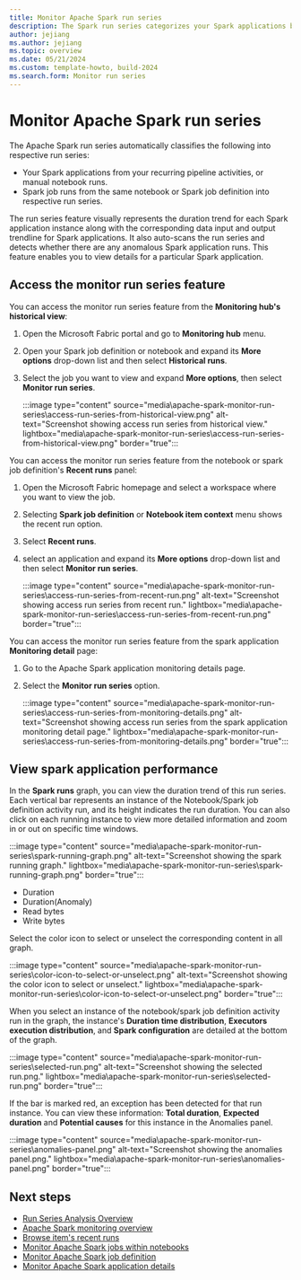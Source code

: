 ```yaml
---
title: Monitor Apache Spark run series
description: The Spark run series categorizes your Spark applications based on recurring pipeline activities, manual notebook runs, or Spark job runs.
author: jejiang
ms.author: jejiang
ms.topic: overview
ms.date: 05/21/2024
ms.custom: template-howto, build-2024
ms.search.form: Monitor run series
---
```


# Monitor Apache Spark run series

The Apache Spark run series automatically classifies the following into respective run series:

* Your Spark applications from your recurring pipeline activities, or manual notebook runs. 
* Spark job runs from the same notebook or Spark job definition into respective run series. 

The run series feature visually represents the duration trend for each Spark application instance along with the corresponding data input and output trendline for Spark applications. It also auto-scans the run series and detects whether there are any anomalous Spark application runs. This feature enables you to view details for a particular Spark application.

## Access the monitor run series feature

You can access the monitor run series feature from the **Monitoring hub's historical view**:

1. Open the Microsoft Fabric portal and go to **Monitoring hub** menu.
2. Open your Spark job definition or notebook and expand its **More options** drop-down list and then select **Historical runs**.
3. Select the job you want to view and expand **More options**, then select **Monitor run series**.

    :::image type="content" source="media\apache-spark-monitor-run-series\access-run-series-from-historical-view.png" alt-text="Screenshot showing access run series from historical view." lightbox="media\apache-spark-monitor-run-series\access-run-series-from-historical-view.png" border="true":::

You can access the monitor run series feature from the notebook or spark job definition's **Recent runs** panel:

1. Open the Microsoft Fabric homepage and select a workspace where you want to view the job.
2. Selecting **Spark job definition** or **Notebook item context** menu shows the recent run option.
3. Select **Recent runs**.
4. select an application and expand its **More options** drop-down list and then select **Monitor run series**.

    :::image type="content" source="media\apache-spark-monitor-run-series\access-run-series-from-recent-run.png" alt-text="Screenshot showing access run series from recent run." lightbox="media\apache-spark-monitor-run-series\access-run-series-from-recent-run.png" border="true":::

You can access the monitor run series feature from the spark application **Monitoring detail** page:

1. Go to the Apache Spark application monitoring details page.
2. Select the **Monitor run series** option.

    :::image type="content" source="media\apache-spark-monitor-run-series\access-run-series-from-monitoring-details.png" alt-text="Screenshot showing access run series from the spark application monitoring detail page." lightbox="media\apache-spark-monitor-run-series\access-run-series-from-monitoring-details.png" border="true":::

## View spark application performance

In the **Spark runs** graph, you can view the duration trend of this run series. Each vertical bar represents an instance of the Notebook/Spark job definition activity run, and its height indicates the run duration. You can also click on each running instance to view more detailed information and zoom in or out on specific time windows.
    
:::image type="content" source="media\apache-spark-monitor-run-series\spark-running-graph.png" alt-text="Screenshot showing the spark running graph." lightbox="media\apache-spark-monitor-run-series\spark-running-graph.png" border="true":::

- Duration
- Duration(Anomaly)
- Read bytes
- Write bytes

Select the color icon to select or unselect the corresponding content in all graph.

:::image type="content" source="media\apache-spark-monitor-run-series\color-icon-to-select-or-unselect.png" alt-text="Screenshot showing the color icon to select or unselect." lightbox="media\apache-spark-monitor-run-series\color-icon-to-select-or-unselect.png" border="true":::

When you select an instance of the notebook/spark job definition activity run in the graph, the instance's **Duration time distribution**, **Executors execution distribution**, and **Spark configuration** are detailed at the bottom of the graph.

:::image type="content" source="media\apache-spark-monitor-run-series\selected-run.png" alt-text="Screenshot showing the selected run.png." lightbox="media\apache-spark-monitor-run-series\selected-run.png" border="true":::

If the bar is marked red, an exception has been detected for that run instance. You can view these information: **Total duration**, **Expected duration** and **Potential causes** for this instance in the Anomalies panel.

:::image type="content" source="media\apache-spark-monitor-run-series\anomalies-panel.png" alt-text="Screenshot showing the anomalies panel.png." lightbox="media\apache-spark-monitor-run-series\anomalies-panel.png" border="true":::

## Next steps

- [Run Series Analysis Overview](run-series-analyisis-overview.md)
- [Apache Spark monitoring overview](spark-monitoring-overview.md)
- [Browse item's recent runs](spark-item-recent-runs.md)
- [Monitor Apache Spark jobs within notebooks](spark-monitor-debug.md)
- [Monitor Apache Spark job definition](monitor-spark-job-definitions.md)
- [Monitor Apache Spark application details](spark-detail-monitoring.md)
